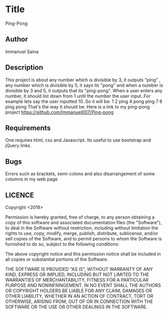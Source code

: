 # Title
Ping-Pong
## Author
Immanuel Saina
## Description
This project is about any number which is divisible by 3, it outputs "ping" , any number which is divisible by 5, it says its "pong" and when a number is divisible by 3 and 5, it outputs that its "ping-pong".
When a user enters any number, it should list down from 1 until the number the user input..For example lets say the user inputted 10..So it will be:
1
2
ping
4
pong
ping
7
8
ping
pong
That's the way it should be.
Here is a link to my ping-pong project  https://github.com/Immanuel007/Ping-pong
## Requirements
One requires html, css and Javascript. Its useful to use bootstrap and jQuery links.
## Bugs
Errors such as brackets, semi-colons and also disarrangement of some columns in my web page
## LICENCE
Copyright <2018> <Immanuel Barboi>

Permission is hereby granted, free of charge, to any person obtaining a copy of this software and associated documentation files (the "Software"), to deal in the Software without restriction, including without limitation the rights to use, copy, modify, merge, publish, distribute, sublicense, and/or sell copies of the Software, and to permit persons to whom the Software is furnished to do so, subject to the following conditions:

The above copyright notice and this permission notice shall be included in all copies or substantial portions of the Software.

THE SOFTWARE IS PROVIDED "AS IS", WITHOUT WARRANTY OF ANY KIND, EXPRESS OR IMPLIED, INCLUDING BUT NOT LIMITED TO THE WARRANTIES OF MERCHANTABILITY, FITNESS FOR A PARTICULAR PURPOSE AND NONINFRINGEMENT. IN NO EVENT SHALL THE AUTHORS OR COPYRIGHT HOLDERS BE LIABLE FOR ANY CLAIM, DAMAGES OR OTHER LIABILITY, WHETHER IN AN ACTION OF CONTRACT, TORT OR OTHERWISE, ARISING FROM, OUT OF OR IN CONNECTION WITH THE SOFTWARE OR THE USE OR OTHER DEALINGS IN THE SOFTWARE.
